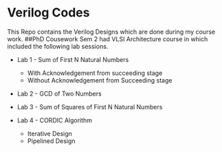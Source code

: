 # Verilog Codes
This Repo contains the Verilog Designs which are done during my course work. 
##PhD Cousework 
Sem 2 had VLSI Architecture course in which included the following lab sessions. 

* Lab 1 - Sum of First N Natural Numbers
  * With Acknowledgement from succeeding stage
  * Without Acknowledgement from Succeeding stage

* Lab 2 - GCD of Two Numbers
* Lab 3 - Sum of Squares of First N Natural Numbers
* Lab 4 - CORDIC Algorithm
  * Iterative Design
  * Pipelined Design
